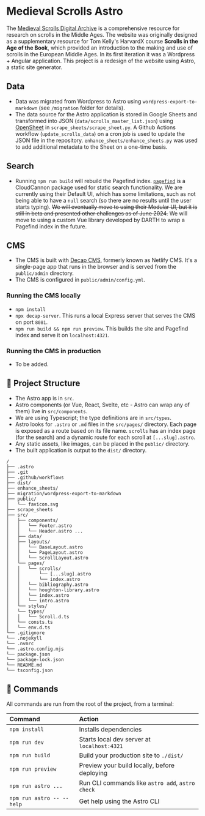 # Medieval Scrolls Astro
The [Medieval Scrolls Digital Archive](https://medievalscrolls.com/) is a comprehensive resource for research on scrolls in the Middle Ages. The website was originally designed as a supplementary resource for Tom Kelly's HarvardX course **Scrolls in the Age of the Book**, which provided an introduction to the making and use of scrolls in the European Middle Ages. In its first iteration it was a Wordpress + Angular application. This project is a redesign of the website using Astro, a static site generator.

## Data
- Data was migrated from Wordpress to Astro using `wordpress-export-to-markdown` (see `/migration` folder for details).
- The data source for the Astro application is stored in Google Sheets and transformed into JSON (`data/scrolls_master_list.json`) using [OpenSheet](https://github.com/benborgers/opensheet#readme) in `scrape_sheets/scrape_sheet.py`. A Github Actions workflow (`update_scrolls_data`) on a cron job is used to update the JSON file in the repository. `enhance_sheets/enhance_sheets.py` was used to add additional metadata to the Sheet on a one-time basis.

## Search
- Running `npm run build` will rebuild the Pagefind index. [`pagefind`](https://pagefind.app/) is a CloudCannon package used for static search functionality. We are currently using their Default UI, which has some limitations, such as not being able to have a `null` search (so there are no results until the user starts typing). ~~We will eventually move to using their Modular UI, but it is still in beta and presented other challenges as of June 2024.~~ We will move to using a custom Vue library developed by DARTH to wrap a Pagefind index in the future.

## CMS
- The CMS is built with [Decap CMS](https://decapcms.org/), formerly known as Netlify CMS. It's a single-page app that runs in the browser and is served from the `public/admin` directory.
- The CMS is configured in `public/admin/config.yml`.
### Running the CMS locally
  - `npm install`
  - `npx decap-server`. This runs a local Express server that serves the CMS on port `8081`.
  - `npm run build && npm run preview`. This builds the site and Pagefind index and serve it on `localhost:4321`.
### Running the CMS in production
- To be added.

## 🚀 Project Structure

- The Astro app is in `src`.
- Astro components (or Vue, React, Svelte, etc - Astro can wrap any of them) live in `src/components`.
- We are using Typescript; the type definitions are in `src/types`.
- Astro looks for `.astro` or `.md` files in the `src/pages/` directory. Each page is exposed as a route based on its file name. `scrolls` has an index page (for the search) and a dynamic route for each scroll at `[...slug].astro`.
- Any static assets, like images, can be placed in the `public/` directory.
- The built application is output to the `dist/` directory.

```text
/
├── .astro
├── .git
├── .github/workflows
├── dist/
├── enhance_sheets/
├── migration/wordpress-export-to-markdown
├── public/
│   └── favicon.svg
├── scrape_sheets
├── src/
│   ├── components/
│   │   └── Footer.astro
│   │   └── Header.astro ...
│   ├── data/
│   ├── layouts/
│   │   └── BaseLayout.astro
│   │   └── PageLayout.astro
│   │   └── ScrollLayout.astro
│   └── pages/
│   │   └── scrolls/
│   │       └── [...slug].astro
│   │       └── index.astro
│   │   └── bibliography.astro
│   │   └── houghton-library.astro
│   │   └── index.astro
│   │   └── intro.astro
│   └── styles/
│   └── types/
│   │   └── Scroll.d.ts
│   └── consts.ts
│   └── env.d.ts
└── .gitignore
└── .nojekyll
└── .nvmrc
└── .astro.config.mjs
└── package.json
└── package-lock.json
└── README.md
└── tsconfig.json
```

## 🧞 Commands

All commands are run from the root of the project, from a terminal:

| Command                   | Action                                           |
| :------------------------ | :----------------------------------------------- |
| `npm install`             | Installs dependencies                            |
| `npm run dev`             | Starts local dev server at `localhost:4321`      |
| `npm run build`           | Build your production site to `./dist/`          |
| `npm run preview`         | Preview your build locally, before deploying     |
| `npm run astro ...`       | Run CLI commands like `astro add`, `astro check` |
| `npm run astro -- --help` | Get help using the Astro CLI                     |